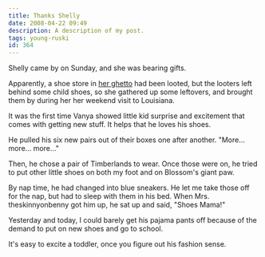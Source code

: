 ```yaml
---
title: Thanks Shelly
date: 2008-04-22 09:49
description: A description of my post.
tags: young-ruski
id: 364
---
```

Shelly came by on Sunday, and she was bearing gifts.

Apparently, a shoe store in <a href="http://theskinnyonbenny.com/x/shellynjIndex.php">her ghetto</a> had been looted, but the looters left behind some child shoes, so she gathered up some leftovers, and brought them by during her her weekend visit to Louisiana.

It was the first time Vanya showed little kid surprise and excitement that comes with getting new stuff.  It helps that he loves his shoes.

He pulled his six new pairs out of their boxes one after another.  "More... more...  more..."

Then, he chose a pair of Timberlands to wear.  Once those were on, he tried to put other little shoes on both my foot and on Blossom's giant paw.

By nap time, he had changed into blue sneakers.  He let me take those off for the nap, but had to sleep with them in his bed.  When Mrs. theskinnyonbenny got him up, he sat up and said, "Shoes Mama!"

Yesterday and today, I could barely get his pajama pants off because of the demand to put on new shoes and go to school.

It's easy to excite a toddler, once you figure out his fashion sense.